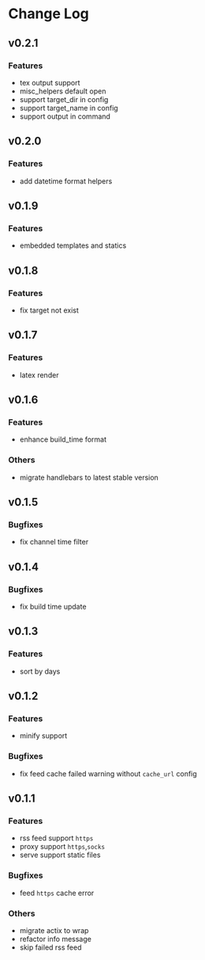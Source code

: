 # Change Log

## v0.2.1

### Features

+ tex output support
+ misc_helpers default open
+ support target_dir in config
+ support target_name in config
+ support output in command

## v0.2.0

### Features

+ add datetime format helpers

## v0.1.9

### Features

+ embedded templates and statics

## v0.1.8

### Features

+ fix target not exist

## v0.1.7

### Features

+ latex render

## v0.1.6

### Features

+ enhance build_time format

### Others

+ migrate handlebars to latest stable version

## v0.1.5

### Bugfixes

+ fix channel time filter

## v0.1.4

### Bugfixes

+ fix build time update

## v0.1.3

### Features

+ sort by days

## v0.1.2

### Features

+ minify support

### Bugfixes

+ fix feed cache failed warning without `cache_url` config

## v0.1.1

### Features

+ rss feed support `https`
+ proxy support `https`,`socks`
+ serve support static files

### Bugfixes

+ feed `https` cache error

### Others

+ migrate actix to wrap
+ refactor info message
+ skip failed rss feed
